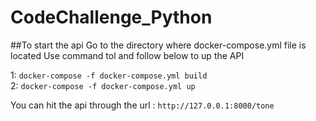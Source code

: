 # CodeChallenge_Python

##To start the api
 Go to the directory where docker-compose.yml file is located
 Use command tol and follow below to up the API
 
 1: ```docker-compose -f docker-compose.yml build``` <br />
 2: ```docker-compose -f docker-compose.yml up```
 
 You can hit the api through the url :
 ```http://127.0.0.1:8000/tone```
 
